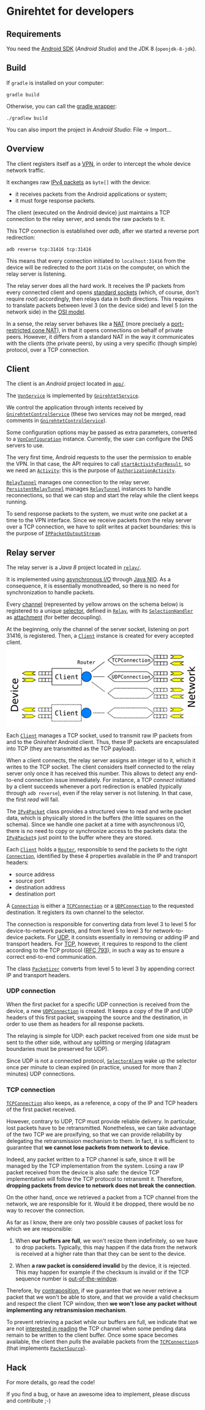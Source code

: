 # Gnirehtet for developers


## Requirements

You need the [Android SDK] (_Android Studio_) and the JDK 8 (`openjdk-8-jdk`).

[Android SDK]: https://developer.android.com/studio/index.html


## Build

If `gradle` is installed on your computer:

    gradle build

Otherwise, you can call the [gradle wrapper]:

    ./gradlew build

You can also import the project in _Android Studio_: File → Import…

[gradle wrapper]: https://docs.gradle.org/current/userguide/gradle_wrapper.html


## Overview

The client registers itself as a [VPN], in order to intercept the whole device
network traffic.

It exchanges raw [IPv4 packets] as `byte[]` with the device:
 - it receives packets from the Android applications or system;
 - it must forge response packets.

The client (executed on the Android device) just maintains a TCP connection to
the relay server, and sends the raw packets to it.

This TCP connection is established over _adb_, after we started a reverse
port redirection:

    adb reverse tcp:31416 tcp:31416

This means that every connection initiated to `localhost:31416` from the device
will be redirected to the port `31416` on the computer, on which the relay
server is listening.

The relay server does all the hard work. It receives the IP packets from every
connected client and opens [standard sockets][berkeley] (which, of course, don't
require _root_) accordingly, then relays data in both directions. This requires
to translate packets between level 3 (on the device side) and level 5 (on the
network side) in the [OSI model].

In a sense, the relay server behaves like a [NAT] (more precisely a
[port-restricted cone NAT][portNAT]), in that it opens connections on behalf of
private peers. However, it differs from a standard NAT in the way it
communicates with the clients (the private peers), by using a very specific
(though simple) protocol, over a TCP connection.

[VPN]: https://developer.android.com/reference/android/net/VpnService.html
[IPv4 packets]: https://en.wikipedia.org/wiki/IPv4#Packet_structure
[OSI model]: https://en.wikipedia.org/wiki/OSI_model
[berkeley]: https://en.wikipedia.org/wiki/Berkeley_sockets
[NAT]: https://en.wikipedia.org/wiki/Network_address_translation
[portNAT]: https://en.wikipedia.org/wiki/Network_address_translation#Methods_of_translation


## Client

The client is an _Android_ project located in [`app/`](app/).

The [`VpnService`] is implemented by
[`GnirehtetService`].

We control the application through intents received by
[`GnirehtetControlService`] (these two services may not be merged, read
comments in [`GnirehtetControlService`]).

Some configuration options may be passed as extra parameters, converted to a
[`VpnConfiguration`] instance. Currently, the user can configure the DNS servers
to use.

The very first time, Android requests to the user the permission to enable the
VPN. In that case, the API requires to call
[`startActivityForResult`], so we need an [`Activity`]: this is the purpose
of [`AuthorizationActivity`].

[`RelayTunnel`] manages one connection to the relay server.
[`PersistentRelayTunnel`] manages [`RelayTunnel`] instances to handle
reconnections, so that we can stop and start the relay while the client keeps
running.

To send response packets to the system, we must write one packet at a time to
the VPN interface. Since we receive packets from the relay server over a TCP
connection, we have to split writes at packet boundaries: this is the purpose
of [`IPPacketOutputStream`].

[`VpnService`]: https://developer.android.com/reference/android/net/VpnService.html
[`GnirehtetService`]: app/src/main/java/com/genymobile/gnirehtet/GnirehtetService.java
[`GnirehtetControlService`]: app/src/main/java/com/genymobile/gnirehtet/GnirehtetControlService.java
[`VpnConfiguration`]: app/src/main/java/com/genymobile/gnirehtet/VpnConfiguration.java
[`startActivityForResult`]: https://developer.android.com/reference/android/app/Activity.html#startActivityForResult%28android.content.Intent,%20int%29
[`Activity`]: https://developer.android.com/reference/android/app/Activity.html
[`AuthorizationActivity`]: app/src/main/java/com/genymobile/gnirehtet/AuthorizationActivity.java
[`RelayTunnel`]: app/src/main/java/com/genymobile/gnirehtet/RelayTunnel.java
[`PersistentRelayTunnel`]: app/src/main/java/com/genymobile/gnirehtet/PersistentRelayTunnel.java
[`IPPacketOutputStream`]: app/src/main/java/com/genymobile/gnirehtet/IPPacketOutputStream.java


## Relay server

The relay server is a _Java 8_ project located in [`relay/`](relay/).

It is implemented using [asynchronous I/O] through [Java NIO]. As a
consequence, it is essentially monothreaded, so there is no need for
synchronization to handle packets.

Every [channel][SelectableChannel] (represented by yellow arrows on the schema
below) is registered to a unique [selector], defined in [`Relay`], with its
[`SelectionHandler`] as [attachment] (for better decoupling).

At the beginning, only the channel of the server socket, listening on port
31416, is registered. Then, a [`Client`] instance is created for every
accepted client.

[asynchronous I/O]: https://en.wikipedia.org/wiki/Asynchronous_I/O
[Java NIO]: https://en.wikipedia.org/wiki/New_I/O_%28Java%29
[SelectableChannel]: https://docs.oracle.com/javase/8/docs/api/java/nio/channels/SelectableChannel.html
[Selector]: https://docs.oracle.com/javase/8/docs/api/java/nio/channels/Selector.html
[`Relay`]: relay/src/main/java/com/genymobile/relay/Relay.java
[`SelectionHandler`]: relay/src/main/java/com/genymobile/relay/SelectionHandler.java
[attachment]: https://docs.oracle.com/javase/8/docs/api/java/nio/channels/SelectionKey.html#attachment--
[`Client`]: relay/src/main/java/com/genymobile/relay/Client.java

![archi](assets/archi.png)

Each [`Client`] manages a TCP socket, used to transmit raw IP packets from and
to the _Gnirehtet_ Android client. Thus, these IP packets are encapsulated into
TCP (they are transmitted as the TCP payload).

When a client connects, the relay server assigns an integer id to it, which it
writes to the TCP socket. The client considers itself connected to the relay
server only once it has received this number. This allows to detect any
end-to-end connection issue immediately. For instance, a TCP _connect_ initiated
by a client succeeds whenever a port redirection is enabled (typically through
`adb reverse`), even if the relay server is not listening. In that case, the
first _read_ will fail.

The [`IPv4Packet`] class provides a structured view to read and write packet
data, which is physically stored in the buffers (the little squares on the
schema). Since we handle one packet at a time with asynchronous I/O, there is no
need to copy or synchronize access to the packets data: the [`IPv4Packet`]s
just point to the buffer where they are stored.

Each [`Client`] holds a [`Router`], responsible to send the packets to the
right [`Connection`], identified by these 4 properties available in the IP and
transport headers:

 - source address
 - source port
 - destination address
 - destination port

A [`Connection`] is either a [`TCPConnection`] or a [`UDPConnection`]
to the requested destination. It registers its own channel to the selector.

The connection is responsible for converting data from level 3 to level 5 for
device-to-network packets, and from level 5 to level 3 for network-to-device
packets. For [UDP][`UDPConnection`], it consists essentially in removing or
adding IP and transport headers. For [TCP][`TCPConnection`], however, it
requires to respond to the client according to the TCP protocol ([RFC 793]),
in such a way as to ensure a correct end-to-end communication.

The class [`Packetizer`] converts from level 5 to level 3 by appending correct
IP and transport headers.


[`IPv4Packet`]: relay/src/main/java/com/genymobile/relay/IPv4Packet.java
[`Router`]: relay/src/main/java/com/genymobile/relay/Router.java
[`Connection`]: relay/src/main/java/com/genymobile/relay/Connection.java
[`TCPConnection`]: relay/src/main/java/com/genymobile/relay/TCPConnection.java
[`UDPConnection`]: relay/src/main/java/com/genymobile/relay/UDPConnection.java
[RFC 793]: https://tools.ietf.org/html/rfc793
[`Packetizer`]: relay/src/main/java/com/genymobile/relay/Packetizer.java


### UDP connection

When the first packet for a specific UDP connection is received from the device,
a new [`UDPConnection`] is created. It keeps a copy of the IP and UDP headers
of this first packet, swapping the source and the destination, in order to use
them as headers for all response packets.

The relaying is simple for UDP: each packet received from one side must be sent
to the other side, without any splitting or merging (datagram boundaries must be
preserved for UDP).

Since UDP is not a connected protocol, [`SelectorAlarm`] wake up the selector
once per minute to clean expired (in practice, unused for more than 2 minutes)
UDP connections.

[`DatagramChannel`]: relay/src/main/java/com/genymobile/relay/DatagramChannel.java
[`SelectorAlarm`]: relay/src/main/java/com/genymobile/relay/SelectorAlarm.java


### TCP connection

[`TCPConnection`] also keeps, as a reference, a copy of the IP and TCP headers
of the first packet received.

However, contrary to UDP, TCP must provide reliable delivery. In particular,
lost packets have to be retransmitted. Nonetheless, we can take advantage of the
two TCP we are proxifying, so that we can provide reliability by delegating the
retransmission mechanism to them. In fact, it is sufficient to guarantee that
**we cannot lose packets from network to device**.

Indeed, any packet written to a TCP channel is safe, since it will be managed by
the TCP implementation from the system. Losing a raw IP packet received from the
device is also safe: the device TCP implementation will follow the TCP protocol
to retransmit it. Therefore, **dropping packets from device to network does not
break the connection**.

On the other hand, once we retrieved a packet from a TCP channel from the
network, we are responsible for it. Would it be dropped, there would be no way
to recover the connection.

As far as I know, there are only two possible causes of packet loss for which we
are responsible:

 1. When **our buffers are full**, we won't resize them indefinitely, so we have to
drop packets. Typically, this may happen if the data from the network is
received at a higher rate than that they can be sent to the device.

 2. When **a raw packet is considered invalid** by the device, it is rejected.
This may happen for example if the checksum is invalid or if the TCP sequence
number is [out-of-the-window][flow control].

[flow control]: https://en.wikipedia.org/wiki/Transmission_Control_Protocol#Flow_control

Therefore, by [contraposition], if we guarantee that we never retrieve a packet
that we won't be able to store, and that we provide a valid checksum and respect
the client TCP window, then **we won't lose any packet without implementing any
retransmission mechanism**.

[contraposition]: https://en.wikipedia.org/wiki/Contraposition

To prevent retrieving a packet while our buffers are full, we indicate that we
are not [interested in reading][interestOps] the TCP channel when some pending
data remain to be written to the client buffer. Once some space becomes
available, the client then _pulls_ the available packets from the
[`TCPConnection`]s (that implements [`PacketSource`]).

[interestOps]: https://developer.android.com/reference/java/nio/channels/SelectionKey.html#interestOps%28int%29
[`PacketSource`]: relay/src/main/java/com/genymobile/relay/PacketSource.java


## Hack

For more details, go read the code!

If you find a bug, or have an awesome idea to implement, please discuss and
contribute ;-)
